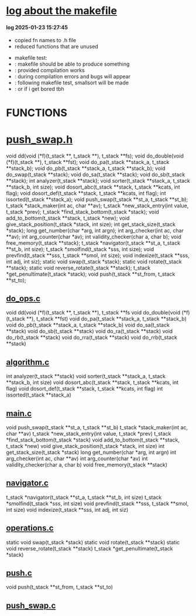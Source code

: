 # [log about the makefile](logmakefile.md)

####	log 2025-01-23 15:27:45
*	copied fn names to .h file
*	reduced functions that are unused
-	makefile test:
-	:	makefile should be able to produce something
-	:	provided compilation works
-	:	during compilation errors and bugs will appear
-	:	following makefile test, smallsort will be made
-	:	or if i get bored tbh


#	FUNCTIONS
#	[push_swap.h](push_swap.h)
void		dd(void (*f)(t_stack **, t_stack **), t_stack **fs);
void		do_double(void (*f)(t_stack **), t_stack **fst);
void		do_pa(t_stack **stack_a, t_stack **stack_b);
void		do_pb(t_stack **stack_a, t_stack **stack_b);
void		do_swap(t_stack **stack);
void		do_sa(t_stack **stack);
void		do_sb(t_stack **stack);
int		analyzer(t_stack **stack);
void		sorter(t_stack **stack_a, t_stack **stack_b, int size);
void		dosort_abc(t_stack **stack, t_stack **kcats, int flag);
void		dosort_def(t_stack **stack, t_stack **kcats, int flag);
int		issorted(t_stack **stack_a);
void		push_swap(t_stack **st_a, t_stack **st_b);
t_stack	*stack_maker(int ac, char **av);
t_stack	*new_stack_entry(int value, t_stack *prev);
t_stack	*find_stack_bottom(t_stack *stack);
void		add_to_bottom(t_stack **stack, t_stack *new);
void		give_stack_position(t_stack *stack, int size);
int		get_stack_size(t_stack *stack);
long    	get_number(char *arg, int argn);
int		arg_checker(int ac, char **av);
int		arg_counter(char *av);
int		validity_checker(char a, char b);
void		free_memory(t_stack **stack);
t_stack	*navigator(t_stack **st_a, t_stack **st_b, int size);
t_stack	*smolfind(t_stack *sss, int size);
void		prevfind(t_stack **sss, t_stack **smol, int size);
void		indexize(t_stack **sss, int adj, int siz);
static void swap(t_stack *stack);
static void rotate(t_stack **stack);
static void reverse_rotate(t_stack **stack);
t_stack	*get_penultimate(t_stack *stack);
void	push(t_stack **st_from, t_stack **st_to);

##	[do_ops.c](do_ops.c)
void		dd(void (*f)(t_stack **, t_stack **), t_stack **fs
void		do_double(void (*f)(t_stack **), t_stack **fst)
void		do_pa(t_stack **stack_a, t_stack **stack_b)
void		do_pb(t_stack **stack_a, t_stack **stack_b)
void		do_sa(t_stack **stack)
void		do_sb(t_stack **stack)
void		do_ra(t_stack **stack)
void		do_rb(t_stack **stack)
void		do_rra(t_stack **stack)
void		do_rrb(t_stack **stack)

##	[algorithm.c](algorithm.c)
int		analyzer(t_stack **stack)
void		sorter(t_stack **stack_a, t_stack **stack_b, int size)
void		dosort_abc(t_stack **stack, t_stack **kcats, int flag)
void		dosort_def(t_stack **stack, t_stack **kcats, int flag)
int		issorted(t_stack **stack_a)

##	[main.c](main.c)
void		push_swap(t_stack **st_a, t_stack **st_b)
t_stack	*stack_maker(int ac, char **av)
t_stack	*new_stack_entry(int value, t_stack *prev)
t_stack	*find_stack_bottom(t_stack *stack)
void		add_to_bottom(t_stack **stack, t_stack *new)
void		give_stack_position(t_stack *stack, int size)
int		get_stack_size(t_stack *stack)
long    	get_number(char *arg, int argn)
int		arg_checker(int ac, char **av)
int		arg_counter(char *av)
int		validity_checker(char a, char b)
void		free_memory(t_stack **stack)

##	[navigator.c](navigator.c)
t_stack	*navigator(t_stack **st_a, t_stack **st_b, int size)
t_stack	*smolfind(t_stack *sss, int size)
void	prevfind(t_stack **sss, t_stack **smol, int size)
void		indexize(t_stack **sss, int adj, int siz)

##	[operations.c](operations.c)
static void swap(t_stack *stack)
static void rotate(t_stack **stack)
static void reverse_rotate(t_stack **stack)
t_stack	*get_penultimate(t_stack *stack)

##	[push.c](push.c)
void	push(t_stack **st_from, t_stack **st_to)

##	[push_swap.c](push_swap.c)


[]()

[]()